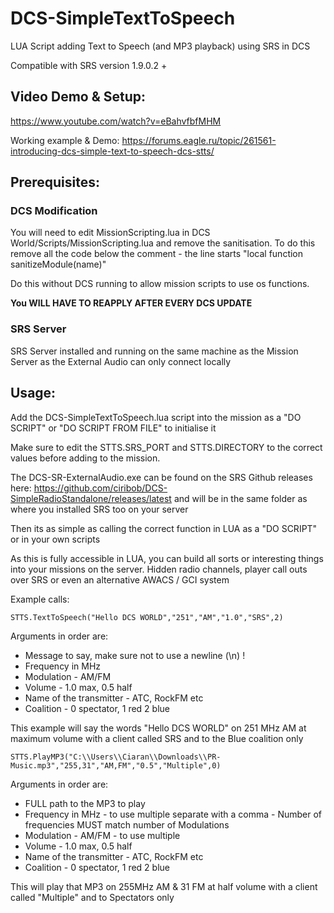 # DCS-SimpleTextToSpeech
LUA Script adding Text to Speech (and MP3 playback) using SRS in DCS

Compatible with SRS version 1.9.0.2 +

## Video Demo & Setup:

https://www.youtube.com/watch?v=eBahvfbfMHM

Working example & Demo: https://forums.eagle.ru/topic/261561-introducing-dcs-simple-text-to-speech-dcs-stts/

## Prerequisites:

### DCS Modification
You will need to edit MissionScripting.lua in DCS World/Scripts/MissionScripting.lua and remove the sanitisation.
To do this remove all the code below the comment - the line starts "local function sanitizeModule(name)"

Do this without DCS running to allow mission scripts to use os functions.

**You WILL HAVE TO REAPPLY AFTER EVERY DCS UPDATE**

### SRS Server
SRS Server installed and running on the same machine as the Mission Server as the External Audio can only connect locally

## Usage:

Add the DCS-SimpleTextToSpeech.lua script into the mission as a "DO SCRIPT" or "DO SCRIPT FROM FILE" to initialise it

Make sure to edit the STTS.SRS_PORT and STTS.DIRECTORY to the correct values before adding to the mission.

The DCS-SR-ExternalAudio.exe can be found on the SRS Github releases here: https://github.com/ciribob/DCS-SimpleRadioStandalone/releases/latest and will be in the same folder as where you installed SRS too on your server

Then its as simple as calling the correct function in LUA as a "DO SCRIPT" or in your own scripts

As this is fully accessible in LUA, you can build all sorts or interesting things into your missions on the server. Hidden radio channels, player call outs over SRS or even an alternative AWACS / GCI system

Example calls:

```STTS.TextToSpeech("Hello DCS WORLD","251","AM","1.0","SRS",2)```

Arguments in order are:
 - Message to say, make sure not to use a newline (\n) !
 - Frequency in MHz
 - Modulation - AM/FM
 - Volume - 1.0 max, 0.5 half
 - Name of the transmitter - ATC, RockFM etc
 - Coalition - 0 spectator, 1 red 2 blue

 This example will say the words "Hello DCS WORLD" on 251 MHz AM at maximum volume with a client called SRS and to the Blue coalition only


```STTS.PlayMP3("C:\\Users\\Ciaran\\Downloads\\PR-Music.mp3","255,31","AM,FM","0.5","Multiple",0)```

Arguments in order are:
 - FULL path to the MP3 to play
 - Frequency in MHz - to use multiple separate with a comma - Number of frequencies MUST match number of Modulations
 - Modulation - AM/FM - to use multiple
 - Volume - 1.0 max, 0.5 half
 - Name of the transmitter - ATC, RockFM etc
 - Coalition - 0 spectator, 1 red 2 blue

This will play that MP3 on 255MHz AM & 31 FM at half volume with a client called "Multiple" and to Spectators only

